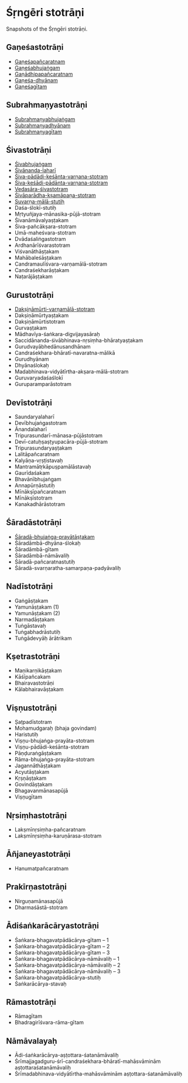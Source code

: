 # Śṛngēri stotrāṇi

Snapshots of the Śṛngēri stotrāṇi.

## Gaṇeśastotrāṇi

- [Gaṇeśapañcaratnam](ganesha/ganeshapancaratnam.md)
- [Gaṇeśabhujaṅgam](ganesha/ganeshabhujangam.md)
- [Gaṇādhipapañcaratnam](ganesha/ganadhipapancaratnam.md)
- [Gaṇeśa-dhyānam](ganesha/ganeshadhyanam.md)
- [Gaṇeśagītam](ganesha/ganeshagitam.md)

## Subrahmaṇyastotrāṇi

- [Subrahmaṇyabhujaṅgam](subrahmanya/subrahmanyabhujangam.md)
- [Subrahmaṇyadhyānam](subrahmanya/subrahmanyadhyanam.md)
- [Subrahmaṇyagītam](subrahmanya/subrahmanyagitam.md)

## Śivastotrāṇi

- [Śivabhujaṅgam](shiva/shivabhujangam.md)
- [Śivānanda-laharī](shiva/shivananda-lahari.md)
- [Śiva-pādādi-keśānta-varṇana-stotram](shiva/shiva-padadi-keshanta-varnana-stotram.md)
- [Śiva-keśādi-pādānta-varṇana-stotram](shiva/shiva-keshadi-padanta-varnana-stotram.md)
- [Vedasāra-śivastotram](shiva/vedasara-shivastotram.md)
- [Śivāparādha-kṣamāpaṇa-stotram](shiva/shivaparadha-kshamapana-stotram.md)
- [Suvarṇa-mālā-stutiḥ](shiva/suvarna-mala-stutih.md)
- Daśa-ślokī-stutiḥ
- Mṛtyuñjaya-mānasika-pūjā-stotram
- Śivanāmāvalyaṣṭakam
- Śiva-pañcākṣara-stotram
- Umā-maheśvara-stotram
- Dvādaśaliṅgastotram
- Ardhanārīśvarastotram
- Viśvanāthāṣṭakam
- Mahābaleśāṣṭakam
- Candramaulīśvara-varṇamālā-stotram
- Candraśekharāṣṭakam
- Naṭarājāṣṭakam

## Gurustotrāṇi

- [Dakṣiṇāmūrti-varṇamālā-stotram](guru/dakshinamurti-varnamala-stotram.md)
- Dakṣiṇāmūrtyaṣṭakam
- Dakṣiṇāmūrtistotram
- Gurvaṣṭakam
- Mādhavīya-śaṅkara-digvijayasāraḥ
- Saccidānanda-śivābhinava-nṛsiṃha-bhāratyaṣṭakam
- Gurudvayābhedānusandhānam
- Candraśekhara-bhāratī-navaratna-mālikā
- Gurudhyānam
- Dhyānaślokaḥ
- Madabhinava-vidyātīrtha-akṣara-mālā-stotram
- Guruvaryadaśaślokī
- Guruparamparāstotram

## Devīstotrāṇi

- Saundaryalaharī
- Devībhujaṅgastotram
- Ānandalaharī
- Tripurasundarī-mānasa-pūjāstotram
- Devī-catuḥṣaṣṭyupacāra-pūjā-stotram
- Tripurasundaryaṣṭakam
- Lalitāpañcaratnam
- Kalyāṇa-vṛṣṭistavaḥ
- Mantramātṛkāpuṣpamālāstavaḥ
- Gaurīdaśakam
- Bhavānībhujaṅgam
- Annapūrṇāstutiḥ
- Mīnākṣīpañcaratnam
- Mīnākṣīstotram
- Kanakadhārāstotram

## Śāradāstotrāṇi

- [Śāradā-bhujaṅga-prayātāṣṭakam](sharada/sharada-bhujanga-prayatashtakam.md)
- Śāradāmbā-dhyāna-ślokaḥ
- Śāradāmbā-gītam
- Śāradāmbā-nāmāvaliḥ
- Śāradā-pañcaratnastutiḥ
- Śāradā-svarṇaratha-samarpaṇa-padyāvaliḥ

## Nadīstotrāṇi

- Gaṅgāṣṭakam
- Yamunāṣṭakam (1)
- Yamunāṣṭakam (2)
- Narmadāṣṭakam
- Tuṅgāstavaḥ
- Tuṅgabhadrāstutiḥ
- Tuṅgādevyāḥ ārātrikam

## Kṣetrastotrāṇi

- Maṇikarṇikāṣṭakam
- Kāśīpañcakam
- Bhairavastotrāṇi
- Kālabhairavāṣṭakam

## Viṣṇustotrāṇi

- Ṣaṭpadīstotram
- Mohamudgaraḥ (bhaja govindam)
- Haristutiḥ
- Viṣṇu-bhujaṅga-prayāta-stotram
- Viṣṇu-pādādi-keśānta-stotram
- Pāṇḍuraṅgāṣṭakam
- Rāma-bhujaṅga-prayāta-stotram
- Jagannāthāṣṭakam
- Acyutāṣṭakam
- Kṛṣṇāṣṭakam
- Govindāṣṭakam
- Bhagavanmānasapūjā
- Viṣṇugītam

## Nṛsiṃhastotrāṇi

- Lakṣmīnṛsiṃha-pañcaratnam
- Lakṣmīnṛsiṃha-karuṇārasa-stotram

## Āñjaneyastotrāṇi

- Hanumatpañcaratnam

## Prakīrṇastotrāṇi

- Nirguṇamānasapūjā
- Dharmaśāstā-stotram

## Ādiśaṅkarācāryastotrāṇi

- Śaṅkara-bhagavatpādācārya-gītam – 1
- Śaṅkara-bhagavatpādācārya-gītam – 2
- Śaṅkara-bhagavatpādācārya-gītam – 3
- Śaṅkara-bhagavatpādācārya-nāmāvaliḥ – 1
- Śaṅkara-bhagavatpādācārya-nāmāvaliḥ – 2
- Śaṅkara-bhagavatpādācārya-nāmāvaliḥ – 3
- Śaṅkara-bhagavatpādācārya-stutiḥ
- Śaṅkarācārya-stavaḥ

## Rāmastotrāṇi

- Rāmagītam
- Bhadragirīśvara-rāma-gītam

## Nāmāvalayaḥ

- Ādi-śaṅkarācārya-aṣṭottara-śatanāmāvaliḥ
- Śrīmajjagadguru-śrī-candraśekhara-bhāratī-mahāsvāminām aṣṭottaraśatanāmāvaliḥ
- Śrīmadabhinava-vidyātīrtha-mahāsvāminām aṣṭottara-śatanāmāvaliḥ
